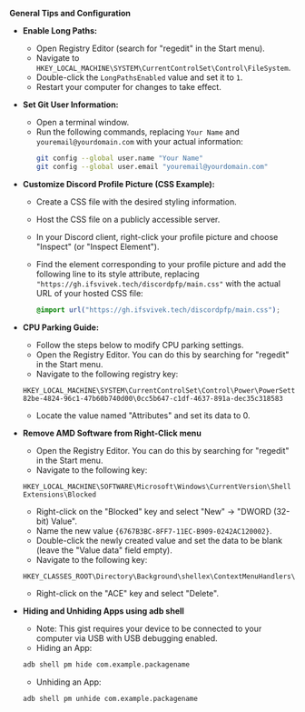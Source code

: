 **General Tips and Configuration**

* **Enable Long Paths:**
  - Open Registry Editor (search for "regedit" in the Start menu).
  - Navigate to `HKEY_LOCAL_MACHINE\SYSTEM\CurrentControlSet\Control\FileSystem`.
  - Double-click the `LongPathsEnabled` value and set it to `1`.
  - Restart your computer for changes to take effect.

* **Set Git User Information:**
  - Open a terminal window.
  - Run the following commands, replacing `Your Name` and `youremail@yourdomain.com` with your actual information:
    ```bash
    git config --global user.name "Your Name"
    git config --global user.email "youremail@yourdomain.com"
    ```

* **Customize Discord Profile Picture (CSS Example):**
  - Create a CSS file with the desired styling information.
  - Host the CSS file on a publicly accessible server.
  - In your Discord client, right-click your profile picture and choose "Inspect" (or "Inspect Element").
  - Find the element corresponding to your profile picture and add the following line to its style attribute, replacing `"https://gh.ifsvivek.tech/discordpfp/main.css"` with the actual URL of your hosted CSS file:
    
    ```css
    @import url("https://gh.ifsvivek.tech/discordpfp/main.css");
    ```


* **CPU Parking Guide:**

    - Follow the steps below to modify CPU parking settings. 
    - Open the Registry Editor. You can do this by searching for "regedit" in the Start menu.
    - Navigate to the following registry key:

    ```
    HKEY_LOCAL_MACHINE\SYSTEM\CurrentControlSet\Control\Power\PowerSettings\54533251-82be-4824-96c1-47b60b740d00\0cc5b647-c1df-4637-891a-dec35c318583
    ```
    - Locate the value named "Attributes" and set its data to 0.

* **Remove AMD Software from Right-Click menu**
  
    - Open the Registry Editor. You can do this by searching for "regedit" in the Start menu.
    - Navigate to the following key:
    ```
    HKEY_LOCAL_MACHINE\SOFTWARE\Microsoft\Windows\CurrentVersion\Shell Extensions\Blocked
    ```
    - Right-click on the "Blocked" key and select "New" -> "DWORD (32-bit) Value".
    - Name the new value `{6767B3BC-8FF7-11EC-B909-0242AC120002}`.
    - Double-click the newly created value and set the data to be blank (leave the "Value data" field empty).
    - Navigate to the following key:
    ```
    HKEY_CLASSES_ROOT\Directory\Background\shellex\ContextMenuHandlers\ACE
    ```
    - Right-click on the "ACE" key and select "Delete".


* **Hiding and Unhiding Apps using adb shell**
    - Note: This gist requires your device to be connected to your computer via USB with USB debugging enabled.
    - Hiding an App:
    ```bash
    adb shell pm hide com.example.packagename
    ```
    - Unhiding an App:
    ```bash
    adb shell pm unhide com.example.packagename
    ```